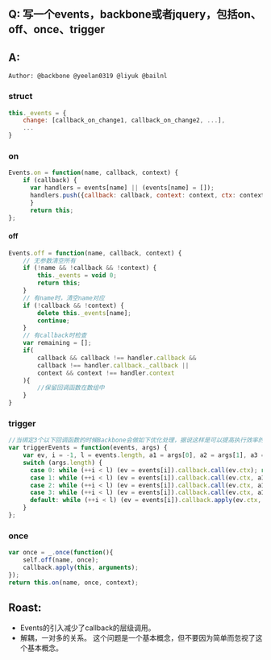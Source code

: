 
## Q: 写一个events，backbone或者jquery，包括on、off、once、trigger

## A: 

`Author: @backbone @yeelan0319 @liyuk @bailnl`

### struct
```js
this._events = {
    change: [callback_on_change1, callback_on_change2, ...],
    ...
}
```

### on
```js
Events.on = function(name, callback, context) {
    if (callback) {
      var handlers = events[name] || (events[name] = []);
      handlers.push({callback: callback, context: context, ctx: context || this});
      }
      return this;
};
```

#### off
```js
Events.off = function(name, callback, context) {
    // 无参数清空所有
    if (!name && !callback && !context) {
        this._events = void 0;
        return this;
    }
    // 有name时，清空name对应
    if (!callback && !context) {
        delete this._events[name];
        continue;
    }
    // 有callback时检查
    var remaining = [];
    if(
        callback && callback !== handler.callback &&
        callback !== handler.callback._callback ||
        context && context !== handler.context
    ){
        //保留回调函数在数组中
    }
}
```

### trigger
```js
//当绑定3个以下回调函数的时候Backbone会做如下优化处理，据说这样是可以提高执行效率的。    
var triggerEvents = function(events, args) {
    var ev, i = -1, l = events.length, a1 = args[0], a2 = args[1], a3 = args[2];
    switch (args.length) {
      case 0: while (++i < l) (ev = events[i]).callback.call(ev.ctx); return;
      case 1: while (++i < l) (ev = events[i]).callback.call(ev.ctx, a1); return;
      case 2: while (++i < l) (ev = events[i]).callback.call(ev.ctx, a1, a2); return;
      case 3: while (++i < l) (ev = events[i]).callback.call(ev.ctx, a1, a2, a3); return;
      default: while (++i < l) (ev = events[i]).callback.apply(ev.ctx, args); return;
    }
};
```

### once
```js
var once = _.once(function(){
    self.off(name, once);
    callback.apply(this, arguments);
});
return this.on(name, once, context);
```

## Roast:
- Events的引入减少了callback的层级调用。
- 解耦，一对多的关系。
这个问题是一个基本概念，但不要因为简单而忽视了这个基本概念。
